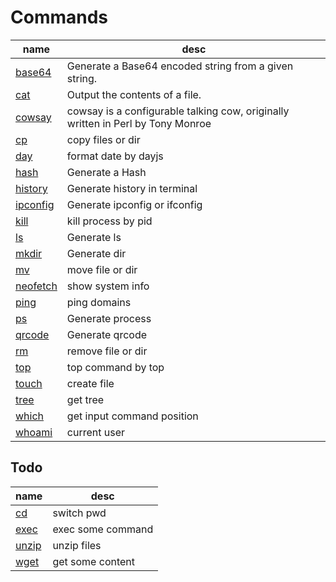 # Commands

|name|desc|
|---|---|
|[base64](/commands/base64.html)|Generate a Base64 encoded string from a given string.|
|[cat](/commands/cat.html)|Output the contents of a file.|
|[cowsay](/commands/cowsay.html)|cowsay is a configurable talking cow, originally written in Perl by Tony Monroe|
|[cp](/commands/cp.html)|copy files or dir|
|[day](/commands/day.html)|format date by dayjs|
|[hash](/commands/hash.html)|Generate a Hash|
|[history](/commands/history.html)|Generate history in terminal|
|[ipconfig](/commands/ipconfig.html)|Generate ipconfig or ifconfig|
|[kill](/commands/kill.html)|kill process by pid|
|[ls](/commands/ls.html)|Generate ls|
|[mkdir](/commands/mkdir.html)|Generate dir|
|[mv](/commands/mv.html)|move file or dir|
|[neofetch](/commands/neofetch.html)|show system info|
|[ping](/commands/ping.html)|ping domains|
|[ps](/commands/ps.html)|Generate process|
|[qrcode](/commands/qrcode.html)|Generate qrcode|
|[rm](/commands/rm.html)|remove file or dir|
|[top](/commands/top.html)|top command by top|
|[touch](/commands/touch.html)|create file|
|[tree](/commands/tree.html)|get tree|
|[which](/commands/which.html)|get input command position|
|[whoami](/commands/whoami.html)|current user|

## Todo

|name|desc|
|---|---|
|[cd](/commands/cd.html)|switch pwd|
|[exec](/commands/exec.html)|exec some command|
|[unzip](/commands/unzip.html)|unzip files|
|[wget](/commands/wget.html)|get some content|
